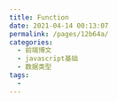 ```yaml
---
title: Function
date: 2021-04-14 00:13:07
permalink: /pages/12b64a/
categories:
  - 前端博文
  - javascript基础
  - 数据类型
tags:
  -
---
```

